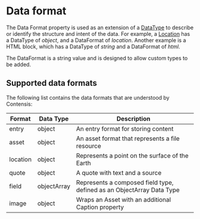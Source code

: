 # Data format

The Data Format property is used as an extension of a [DataType](/key-concepts/data-types) to describe or identify the structure and intent of the data. For example, a [Location](/model/location.md) has a DataType of *object*, and a DataFormat of *location*. Another example is a HTML block, which has a DataType of *string* and a DataFormat of *html*.  

The DataFormat is a string value and is designed to allow custom types to be added.

## Supported data formats

The following list contains the data formats that are understood by Contensis:

| Format | Data Type | Description |
| ------ | --------- | ----------- |
| entry | object | An entry format for storing content |
| asset | object | An asset format that represents a file resource |
| location | object | Represents a point on the surface of the Earth |
| quote | object | A quote with text and a source |
| field | objectArray |Represents a composed field type, defined as an ObjectArray Data Type |
| image | object | Wraps an Asset with an additional Caption property |
